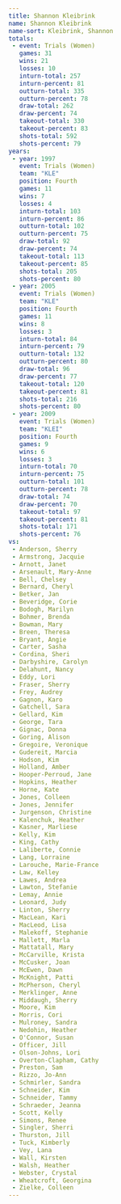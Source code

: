 ```yaml
---
title: Shannon Kleibrink
name: Shannon Kleibrink
name-sort: Kleibrink, Shannon
totals:
 - event: Trials (Women)
   games: 31
   wins: 21
   losses: 10
   inturn-total: 257
   inturn-percent: 81
   outturn-total: 335
   outturn-percent: 78
   draw-total: 262
   draw-percent: 74
   takeout-total: 330
   takeout-percent: 83
   shots-total: 592
   shots-percent: 79
years:
 - year: 1997
   event: Trials (Women)
   team: "KLE"
   position: Fourth
   games: 11
   wins: 7
   losses: 4
   inturn-total: 103
   inturn-percent: 86
   outturn-total: 102
   outturn-percent: 75
   draw-total: 92
   draw-percent: 74
   takeout-total: 113
   takeout-percent: 85
   shots-total: 205
   shots-percent: 80
 - year: 2005
   event: Trials (Women)
   team: "KLE"
   position: Fourth
   games: 11
   wins: 8
   losses: 3
   inturn-total: 84
   inturn-percent: 79
   outturn-total: 132
   outturn-percent: 80
   draw-total: 96
   draw-percent: 77
   takeout-total: 120
   takeout-percent: 81
   shots-total: 216
   shots-percent: 80
 - year: 2009
   event: Trials (Women)
   team: "KLEI"
   position: Fourth
   games: 9
   wins: 6
   losses: 3
   inturn-total: 70
   inturn-percent: 75
   outturn-total: 101
   outturn-percent: 78
   draw-total: 74
   draw-percent: 70
   takeout-total: 97
   takeout-percent: 81
   shots-total: 171
   shots-percent: 76
vs:
 - Anderson, Sherry
 - Armstrong, Jacquie
 - Arnott, Janet
 - Arsenault, Mary-Anne
 - Bell, Chelsey
 - Bernard, Cheryl
 - Betker, Jan
 - Beveridge, Corie
 - Bodogh, Marilyn
 - Bohmer, Brenda
 - Bowman, Mary
 - Breen, Theresa
 - Bryant, Angie
 - Carter, Sasha
 - Cordina, Sheri
 - Darbyshire, Carolyn
 - Delahunt, Nancy
 - Eddy, Lori
 - Fraser, Sherry
 - Frey, Audrey
 - Gagnon, Karo
 - Gatchell, Sara
 - Gellard, Kim
 - George, Tara
 - Gignac, Donna
 - Goring, Alison
 - Gregoire, Veronique
 - Gudereit, Marcia
 - Hodson, Kim
 - Holland, Amber
 - Hooper-Perroud, Jane
 - Hopkins, Heather
 - Horne, Kate
 - Jones, Colleen
 - Jones, Jennifer
 - Jurgenson, Christine
 - Kalenchuk, Heather
 - Kasner, Marliese
 - Kelly, Kim
 - King, Cathy
 - Laliberte, Connie
 - Lang, Lorraine
 - Larouche, Marie-France
 - Law, Kelley
 - Lawes, Andrea
 - Lawton, Stefanie
 - Lemay, Annie
 - Leonard, Judy
 - Linton, Sherry
 - MacLean, Kari
 - MacLeod, Lisa
 - Malekoff, Stephanie
 - Mallett, Marla
 - Mattatall, Mary
 - McCarville, Krista
 - McCusker, Joan
 - McEwen, Dawn
 - McKnight, Patti
 - McPherson, Cheryl
 - Merklinger, Anne
 - Middaugh, Sherry
 - Moore, Kim
 - Morris, Cori
 - Mulroney, Sandra
 - Nedohin, Heather
 - O'Connor, Susan
 - Officer, Jill
 - Olson-Johns, Lori
 - Overton-Clapham, Cathy
 - Preston, Sam
 - Rizzo, Jo-Ann
 - Schmirler, Sandra
 - Schneider, Kim
 - Schneider, Tammy
 - Schraeder, Jeanna
 - Scott, Kelly
 - Simons, Renee
 - Singler, Sherri
 - Thurston, Jill
 - Tuck, Kimberly
 - Vey, Lana
 - Wall, Kirsten
 - Walsh, Heather
 - Webster, Crystal
 - Wheatcroft, Georgina
 - Zielke, Colleen
---
```

